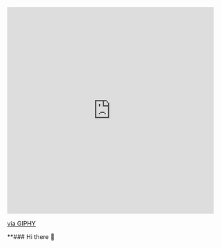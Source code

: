 <iframe src="https://giphy.com/embed/zhYSVCirREeIZtONCI" width="480" height="480" frameBorder="0" class="giphy-embed" allowFullScreen></iframe><p><a href="https://giphy.com/gifs/thebuzzingstudio-code-tbs-thebuzzing-zhYSVCirREeIZtONCI">via GIPHY</a></p>


**### Hi there 👋 

<!--
**ijaz-ali-dev/ijaz-ali-dev** is a ✨ _special_ ✨ repository because its `README.md` (this file) appears on your GitHub profile.
 
Here are some ideas to get you started:

- 🔭 I’m currently working on ...
- 🌱 I’m currently learning ...
- 👯 I’m looking to collaborate on ...
- 🤔 I’m looking for help with ...
- 💬 Ask me about ...
- 📫 How to reach me: ...
- 😄 Pronouns: ...
- ⚡ Fun fact: ...
-->
